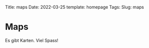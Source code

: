 Title: maps
Date: 2022-03-25
template: homepage
Tags: 
Slug: maps

# Maps

Es gibt Karten. Viel Spass!
